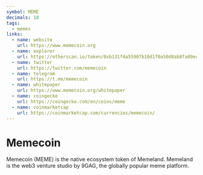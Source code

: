 ```yaml
---
symbol: MEME
decimals: 18
tags:
  - memes
links:
  - name: website
    url: https://www.memecoin.org
  - name: explorer
    url: https://etherscan.io/token/0xb131f4a55907b10d1f0a50d8ab8fa09ec342cd74
  - name: twitter
    url: https://twitter.com/memecoin
  - name: telegram
    url: https://t.me/memecoin
  - name: whitepaper
    url: https://www.memecoin.org/whitepaper
  - name: coingecko
    url: https://coingecko.com/en/coins/meme
  - name: coinmarketcap
    url: https://coinmarketcap.com/currencies/memecoin/
---
```


# Memecoin

Memecoin (MEME) is the native ecosystem token of Memeland. Memeland is the web3 venture studio by 9GAG, the globally popular meme platform.

